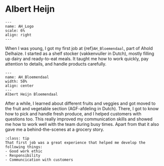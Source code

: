# Albert Heijn

```{figure} ../Figures/Albert_Heijn_Logo.png
---
name: AH_Logo
scale: 6%
align: right
---
```
When I was young, I got my first job at {ref}`AH_Bloemendaal`, part of Ahold Delhaize. I started as a shelf stocker (vakkenvuller in Dutch), mostly filling up dairy and ready-to-eat meals. It taught me how to work quickly, pay attention to details, and handle products carefully.

```{figure} ../Figures/AH_Bloemendaal.jpg
---
name: AH_Bloemendaal
width: 50%
align: center
---
Albert Heijn Bloemendaal
```

After a while, I learned about different fruits and veggies and got moved to the fruit and vegetable section (AGF-afdeling in Dutch). There, I got to know how to pick and handle fresh produce, and I helped customers with questions too. This really improved my communication skills and showed me how to work well with the team during busy times. Apart from that it also gave me a behind-the-scenes at a grocery story.

```{admonition} Skills obtained
:class: tip
That first job was a great experience that helped me develop the following things:  
- Good work ethic
- Responsibility
- Communcication with customers
```